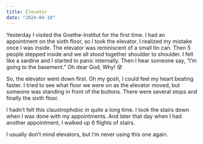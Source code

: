 ```yaml
---
title: Elevator
date: "2024-04-18"
---
```


Yesterday I visited the Goethe-Institut for the first time.  I had an appointment on the sixth floor, so I took the elevator. I realized my mistake once I was inside. The elevator was reminiscent of a small tin can. Then 5 people stepped inside and we all stood together shoulder to shoulder. I felt like a sardine and I started to panic internally. Then I hear someone say, “I’m going to the basement.”  Oh dear God, Why! 😰

So, the elevator went down first. Oh my gosh, I could feel my heart beating faster.  I tried to see what floor we were on as the elevator moved, but someone was standing in front of the buttons. There were several stops and finally the sixth floor.

I hadn’t felt this claustrophobic in quite a long time. I took the stairs down when I was done with my appointments. And later that day when I had another appointment, I walked up 6 flights of stairs.

I usually don’t mind elevators, but I’m never using this one again. 
